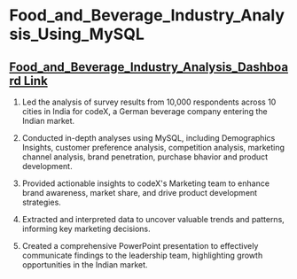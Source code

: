 # Food_and_Beverage_Industry_Analysis_Using_MySQL

## [Food_and_Beverage_Industry_Analysis_Dashboard Link](https://1drv.ms/b/c/3a385a8883f3623d/EUVx5wZ7TCRLt9hGIz2yv1MBCIBZlKfgj-6IawqtMZZSyA?e=6ChrAV)
1. Led the analysis of survey results from 10,000 respondents across 10 cities in India for codeX, a German beverage company entering the Indian market.

2. Conducted in-depth analyses using MySQL, including Demographics Insights, customer preference analysis, competition analysis, marketing channel analysis, brand penetration, purchase bhavior and product development.

3. Provided actionable insights to codeX's Marketing team to enhance brand awareness, market share, and drive product development strategies.

4. Extracted and interpreted data to uncover valuable trends and patterns, informing key marketing decisions.

5. Created a comprehensive PowerPoint presentation to effectively communicate findings to the leadership team, highlighting growth opportunities in the Indian market.
